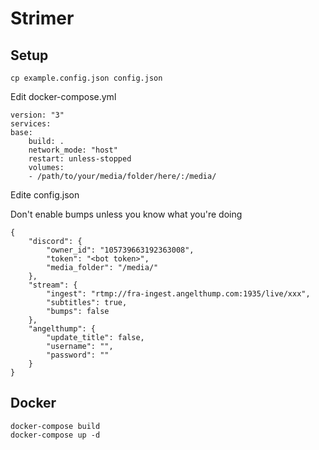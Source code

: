 # Strimer

## Setup

    cp example.config.json config.json

Edit docker-compose.yml

    version: "3"
    services:
    base:
        build: .
        network_mode: "host"
        restart: unless-stopped
        volumes:
        - /path/to/your/media/folder/here/:/media/

Edite config.json

Don't enable bumps unless you know what you're doing

    {
        "discord": {
            "owner_id": "105739663192363008",
            "token": "<bot token>",
            "media_folder": "/media/"
        },
        "stream": {
            "ingest": "rtmp://fra-ingest.angelthump.com:1935/live/xxx",
            "subtitles": true,
            "bumps": false
        },
        "angelthump": {
            "update_title": false,
            "username": "",
            "password": ""
        }
    }

## Docker

    docker-compose build
    docker-compose up -d
